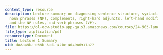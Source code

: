 ```yaml
---
content_type: resource
description: Lecture summary on diagnosing sentence structure, syntactic structure,
  noun phrases (NP), complements, right-hand adjuncts, left-hand modifiers of N, semantics
  and the NP rules, and verb phrases (VP).
file: https://ol-ocw-studio-app-qa.s3.amazonaws.com/courses/24-902-language-and-its-structure-ii-syntax-fall-2003/d88a45bae55b3cd142b04d498d917a77_ln1.pdf
file_type: application/pdf
resourcetype: Document
title: Lecture 1 Summary
uid: d88a45ba-e55b-3cd1-42b0-4d498d917a77
---
```

